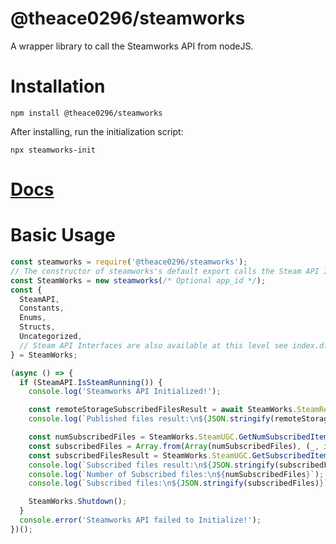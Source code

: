 # @theace0296/steamworks
A wrapper library to call the Steamworks API from nodeJS.

# Installation
```
npm install @theace0296/steamworks
```

After installing, run the initialization script:
```
npx steamworks-init
```

# [Docs](https://github.com/theace0296/steamworks-node/wiki)

# Basic Usage
```js
const steamworks = require('@theace0296/steamworks');
// The constructor of steamworks's default export calls the Steam API Init function.
const SteamWorks = new steamworks(/* Optional app_id */);
const {
  SteamAPI,
  Constants,
  Enums,
  Structs,
  Uncategorized,
  // Steam API Interfaces are also available at this level see index.d.ts
} = SteamWorks;

(async () => {
  if (SteamAPI.IsSteamRunning()) {
    console.log('Steamworks API Initialized!');

    const remoteStorageSubscribedFilesResult = await SteamWorks.SteamRemoteStorage.EnumerateUserSubscribedFiles(0);
    console.log(`Published files result:\n${JSON.stringify(remoteStorageSubscribedFilesResult)}`);

    const numSubscribedFiles = SteamWorks.SteamUGC.GetNumSubscribedItems();
    const subscribedFiles = Array.from(Array(numSubscribedFiles), (_, i) => i);
    const subscribedFilesResult = SteamWorks.SteamUGC.GetSubscribedItems(subscribedFiles, numSubscribedFiles);
    console.log(`Subscribed files result:\n${JSON.stringify(subscribedFilesResult)}`);
    console.log(`Number of Subscribed files:\n${numSubscribedFiles}`);
    console.log(`Subscribed files:\n${JSON.stringify(subscribedFiles)}`);

    SteamWorks.Shutdown();
  }
  console.error('Steamworks API failed to Initialize!');
})();
```
